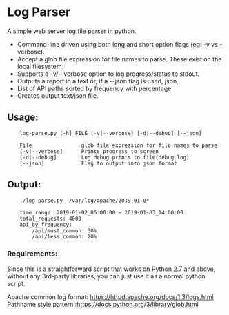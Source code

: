 # Log Parser
A simple web server log file parser in python.
* Command-line driven using both long and short option flags (eg: -v vs –verbose).
* Accept a glob file expression for file names to parse. These exist on the local filesystem.
* Supports a -v/--verbose option to log progress/status to stdout.
* Outputs a report in a text or, if a --json flag is used, json.
* List of API paths sorted by frequency with percentage
* Creates output text/json file.
  
## Usage: 
~~~
    log-parse.py [-h] FILE [-v|--verbose] [-d|--debug] [--json]
    
    File                glob file expression for file names to parse
    [-v|--verbose]      Prints progress to screen
    [-d|--debug]        Log debug prints to file(debug.log)
    [--json]            Flag to output into json format
~~~
## Output:
~~~
    ./log-parse.py  /var/log/apache/2019-01-0*
    
    time_range: 2019-01-02_06:00:00 – 2019-01-03_14:00:00
    total_requests: 4000
    api_by_frequency:
        /api/most_common: 30%
        /api/less common: 20%  
~~~
### Requirements:
Since this is a straightforward script that works on Python 2.7 and above, without any 3rd-party libraries, you can just use it as a normal python script.  

Apache common log format: https://httpd.apache.org/docs/1.3/logs.html
Pathname style pattern :https://docs.python.org/3/library/glob.html
